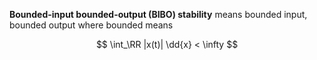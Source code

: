 **Bounded-input bounded-output (BIBO) stability** means bounded input, bounded output where bounded means

$$
\int_\RR |x(t)| \dd{x} < \infty
$$